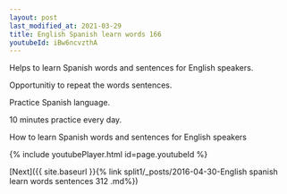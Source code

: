 ```yaml
---
layout: post
last_modified_at: 2021-03-29
title: English Spanish learn words 166 
youtubeId: iBw6ncvzthA
---
```

 
 
Helps to learn Spanish words and sentences for English speakers.

Opportunitiy to repeat the words sentences. 

Practice Spanish language. 
 
10 minutes practice every day. 
 
How to learn Spanish words and sentences for English speakers 
 
{% include youtubePlayer.html id=page.youtubeId %}
 
 
[Next]({{ site.baseurl }}{% link  split1/_posts/2016-04-30-English spanish learn words sentences 312 .md%})
 
